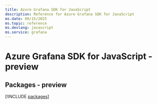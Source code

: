 ```yaml
---
title: Azure Grafana SDK for JavaScript
description: Reference for Azure Grafana SDK for JavaScript
ms.date: 09/15/2025
ms.topic: reference
ms.devlang: javascript
ms.service: grafana
---
```

# Azure Grafana SDK for JavaScript - preview
## Packages - preview
[!INCLUDE [packages](grafana-index.md)]